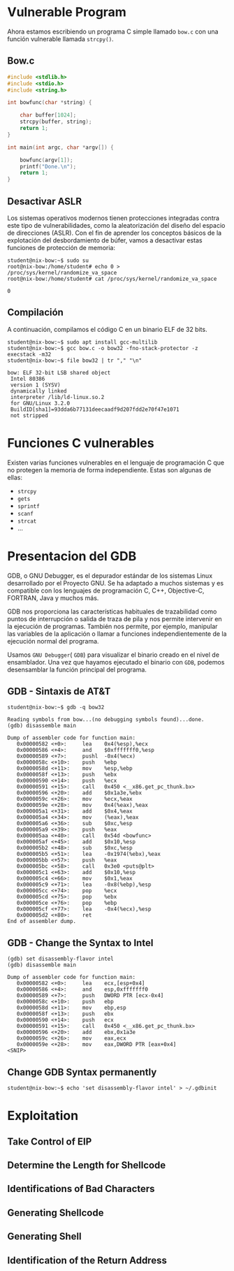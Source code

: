 # Vulnerable Program

Ahora estamos escribiendo un programa C simple llamado ``bow.c`` con una función vulnerable llamada ``strcpy()``.

## Bow.c

```c
#include <stdlib.h>
#include <stdio.h>
#include <string.h>

int bowfunc(char *string) {

	char buffer[1024];
	strcpy(buffer, string);
	return 1;
}

int main(int argc, char *argv[]) {

	bowfunc(argv[1]);
	printf("Done.\n");
	return 1;
}
```
## Desactivar ASLR

Los sistemas operativos modernos tienen protecciones integradas contra este tipo de vulnerabilidades, como la aleatorización del diseño del espacio de direcciones (ASLR). Con el fin de aprender los conceptos básicos de la explotación del desbordamiento de búfer, vamos a desactivar estas funciones de protección de memoria:

```shell-session
student@nix-bow:~$ sudo su
root@nix-bow:/home/student# echo 0 > /proc/sys/kernel/randomize_va_space
root@nix-bow:/home/student# cat /proc/sys/kernel/randomize_va_space

0
```
## Compilación

A continuación, compilamos el código C en un binario ELF de 32 bits.

```shell-session
student@nix-bow:~$ sudo apt install gcc-multilib
student@nix-bow:~$ gcc bow.c -o bow32 -fno-stack-protector -z execstack -m32
student@nix-bow:~$ file bow32 | tr "," "\n"

bow: ELF 32-bit LSB shared object
 Intel 80386
 version 1 (SYSV)
 dynamically linked
 interpreter /lib/ld-linux.so.2
 for GNU/Linux 3.2.0
 BuildID[sha1]=93dda6b77131deecaadf9d207fdd2e70f47e1071
 not stripped
```
# Funciones C vulnerables

Existen varias funciones vulnerables en el lenguaje de programación C que no protegen la memoria de forma independiente. Estas son algunas de ellas:

- `strcpy`
- `gets`
- `sprintf`
- `scanf`
- `strcat`
- ...

# Presentacion del GDB

GDB, o GNU Debugger, es el depurador estándar de los sistemas Linux desarrollado por el Proyecto GNU. Se ha adaptado a muchos sistemas y es compatible con los lenguajes de programación C, C++, Objective-C, FORTRAN, Java y muchos más.

GDB nos proporciona las características habituales de trazabilidad como puntos de interrupción o salida de traza de pila y nos permite intervenir en la ejecución de programas. También nos permite, por ejemplo, manipular las variables de la aplicación o llamar a funciones independientemente de la ejecución normal del programa.

Usamos `GNU Debugger`( `GDB`) para visualizar el binario creado en el nivel de ensamblador. Una vez que hayamos ejecutado el binario con `GDB`, podemos desensamblar la función principal del programa.

## GDB - Sintaxis de AT&T

```shell-session
student@nix-bow:~$ gdb -q bow32

Reading symbols from bow...(no debugging symbols found)...done.
(gdb) disassemble main

Dump of assembler code for function main:
   0x00000582 <+0>: 	lea    0x4(%esp),%ecx
   0x00000586 <+4>: 	and    $0xfffffff0,%esp
   0x00000589 <+7>: 	pushl  -0x4(%ecx)
   0x0000058c <+10>:	push   %ebp
   0x0000058d <+11>:	mov    %esp,%ebp
   0x0000058f <+13>:	push   %ebx
   0x00000590 <+14>:	push   %ecx
   0x00000591 <+15>:	call   0x450 <__x86.get_pc_thunk.bx>
   0x00000596 <+20>:	add    $0x1a3e,%ebx
   0x0000059c <+26>:	mov    %ecx,%eax
   0x0000059e <+28>:	mov    0x4(%eax),%eax
   0x000005a1 <+31>:	add    $0x4,%eax
   0x000005a4 <+34>:	mov    (%eax),%eax
   0x000005a6 <+36>:	sub    $0xc,%esp
   0x000005a9 <+39>:	push   %eax
   0x000005aa <+40>:	call   0x54d <bowfunc>
   0x000005af <+45>:	add    $0x10,%esp
   0x000005b2 <+48>:	sub    $0xc,%esp
   0x000005b5 <+51>:	lea    -0x1974(%ebx),%eax
   0x000005bb <+57>:	push   %eax
   0x000005bc <+58>:	call   0x3e0 <puts@plt>
   0x000005c1 <+63>:	add    $0x10,%esp
   0x000005c4 <+66>:	mov    $0x1,%eax
   0x000005c9 <+71>:	lea    -0x8(%ebp),%esp
   0x000005cc <+74>:	pop    %ecx
   0x000005cd <+75>:	pop    %ebx
   0x000005ce <+76>:	pop    %ebp
   0x000005cf <+77>:	lea    -0x4(%ecx),%esp
   0x000005d2 <+80>:	ret    
End of assembler dump.
```

## GDB - Change the Syntax to Intel

```shell-session
(gdb) set disassembly-flavor intel
(gdb) disassemble main

Dump of assembler code for function main:
   0x00000582 <+0>:	    lea    ecx,[esp+0x4]
   0x00000586 <+4>:	    and    esp,0xfffffff0
   0x00000589 <+7>:	    push   DWORD PTR [ecx-0x4]
   0x0000058c <+10>:	push   ebp
   0x0000058d <+11>:	mov    ebp,esp
   0x0000058f <+13>:	push   ebx
   0x00000590 <+14>:	push   ecx
   0x00000591 <+15>:	call   0x450 <__x86.get_pc_thunk.bx>
   0x00000596 <+20>:	add    ebx,0x1a3e
   0x0000059c <+26>:	mov    eax,ecx
   0x0000059e <+28>:	mov    eax,DWORD PTR [eax+0x4]
<SNIP>
```

## Change GDB Syntax permanently

```shell-session
student@nix-bow:~$ echo 'set disassembly-flavor intel' > ~/.gdbinit
```

# Exploitation
## Take Control of EIP



## Determine the Length for Shellcode



## Identifications of Bad Characters



## Generating Shellcode



## Generating Shell



## Identification of the Return Address

